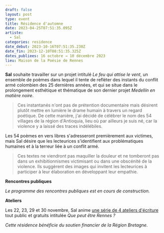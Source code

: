 ```yaml
---
draft: false
layout: post
type: event
title: Résidence d'automne
date: 2023-04-25T07:51:35.095Z
artiste:
  - Sal
categories: residence
date_debut: 2023-10-16T07:51:35.230Z
date_fin: 2023-12-10T08:51:35.325Z
dates_publiees: 16 octobre → 10 décembre 2023
lieu: Maison de la Poésie de Rennes
---
```

**Sal** souhaite travailler sur un projet intitulé *Le feu qui attise le vent*, un ensemble de poèmes dans lequel il tente de refléter des instants du conflit armé colombien des 25 dernières années, et qui se situe dans le prolongement esthétique et thématique de son dernier projet *Medellín en matière noire*. 

> Ces instantanés n'ont pas de prétention documentaire mais désirent plutôt mettre en lumière le drame humain à travers un regard poétique. De cette manière, j'ai décidé de célébrer le nom des 54 villages de la région d'Antioquia, lieu où par ailleurs je suis né, car la violence y a laissé des traces indélébiles.

Les 54 poèmes en vers libres s'adresseront premièrement aux victimes, mais Sal désire que les lecteurices s'identifient aux problématiques humaines et à la terreur liée à un conflit armé. 

> Ces textes ne viendront pas maquiller la douleur et ne tomberont pas dans un exhibitionnismes victimisant ou dans une obscénité de la violence. Ils suggèrent des images qui invitent les lecteurices à participer à leur élaboration en développant leur empathie.

**Rencontres publiques**

*Le programme des rencontres publiques est en cours de construction.*

**Ateliers** 

Les 22, 23, 29 et 30 novembre, Sal anime [une série de 4 ateliers d'écriture](https://maiporennes.fr/rencontre/2023/08/30/ateliers-d-criture-que-peut-tre-rennes) tout public et gratuits intitulée *Que peut être Rennes ?*

*Cette résidence bénéficie du soutien financier de la Région Bretagne.*
